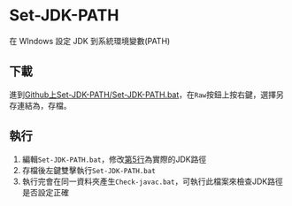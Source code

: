 # Set-JDK-PATH
在 WIndows 設定 JDK 到系統環境變數(PATH)

## 下載
進到[Github上Set-JDK-PATH/Set-JDK-PATH.bat](https://github.com/Xi-Plus/Set-JDK-PATH/blob/master/Set-JDK-PATH.bat)，在```Raw```按鈕上按右鍵，選擇另存連結為，存檔。

## 執行
1. 編輯```Set-JDK-PATH.bat```，修改[第5行](https://github.com/Xi-Plus/Set-JDK-PATH/blob/master/Set-JDK-PATH.bat#L5)為實際的JDK路徑
2. 存檔後左鍵雙擊執行```Set-JDK-PATH.bat```
3. 執行完會在同一資料夾產生```Check-javac.bat```，可執行此檔案來檢查JDK路徑是否設定正確
